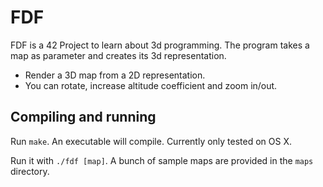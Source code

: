 # FDF


FDF is a 42 Project to learn about 3d programming. The program takes a map as parameter and creates its 3d representation.
* Render a 3D map from a 2D representation.
* You can rotate, increase altitude coefficient and zoom in/out.

## Compiling and running
Run `make`. An executable will compile. Currently only tested on OS X.

Run it with `./fdf [map]`. A bunch of sample maps are provided in the `maps`
directory.
